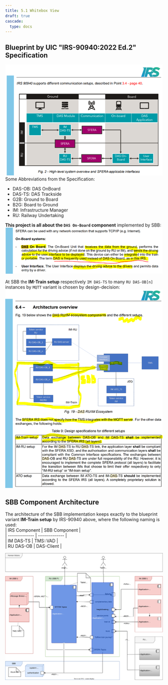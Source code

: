 ```yaml
---
title: 5.1 Whitebox View
draft: true
cascade:
  type: docs
---
```


## Blueprint by UIC "IRS-90940:2022 Ed.2" Specification

![SFERA Architecture: Data exchange layer (chapter 6.1)](IRSE90940_ed2_SFERA-DataExchangeLayer.png)
Some Abbreviations from the Specification:
* DAS-OB: DAS OnBoard
* DAS-TS: DAS Trackside
* G2B: Ground to Board
* B2G: Board to Ground
* IM: Infrastructure Manager
* RU: Railway Undertaking

**This project is all about the `DAS On-Board` component** implemented by SBB:
![DAS On-Board](DAS_On-Board.png)

At SBB the **IM-Train setup** respectively `IM DAS-TS` to many `RU DAS-OB[n]` instances by `MQTT` variant is chosen by design-decision:
![SFERA Architecture: DAS RU/IM components and setup](IRSE90940_ed2_DAS_RU-IM_setup.png)


## SBB Component Architecture
The architecture of the SBB implementation keeps exactly to the blueprint variant **IM-Train setup** by IRS-90940 above, where the following naming is used:  
| IRS Component | SBB Component |  
| ------------- | ------------- |  
| IM DAS-TS     | TMS::VAD      |  
| RU DAS-OB     | DAS-Client    |  

![Building blocks (whitebox overview)](das-buildingBlocks_whiteboxOverview.drawio.svg)
